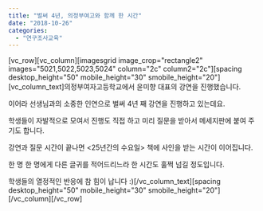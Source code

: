 ```yaml
---
title: "벌써 4년, 의정부여고와 함께 한 시간"
date: "2018-10-26"
categories: 
  - "연구조사교육"
---
```


\[vc\_row\]\[vc\_column\]\[imagesgrid image\_crop="rectangle2" images="5021,5022,5023,5024" column="2c" column2="2c"\]\[spacing desktop\_height="50" mobile\_height="30" smobile\_height="20"\]\[vc\_column\_text\]의정부여자고등학교에서 윤미향 대표의 강연을 진행했습니다.

이어라 선생님과의 소중한 인연으로 벌써 4년 째 강연을 진행하고 있는데요.

학생들이 자발적으로 모여서 진행도 직접 하고 미리 질문을 받아서 메세지판에 붙여 주기도 합니다.

강연과 질문 시간이 끝나면 <25년간의 수요일> 책에 사인을 받는 시간이 이어집니다.

한 명 한 명에게 다른 글귀를 적어드리느라 한 시간도 훌쩍 넘길 정도입니다.

학생들의 열정적인 반응에 참 힘이 납니다 :)\[/vc\_column\_text\]\[spacing desktop\_height="50" mobile\_height="30" smobile\_height="20"\]\[/vc\_column\]\[/vc\_row\]
